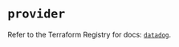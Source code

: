 # `provider`

Refer to the Terraform Registry for docs: [`datadog`](https://registry.terraform.io/providers/datadog/datadog/3.44.0/docs).
